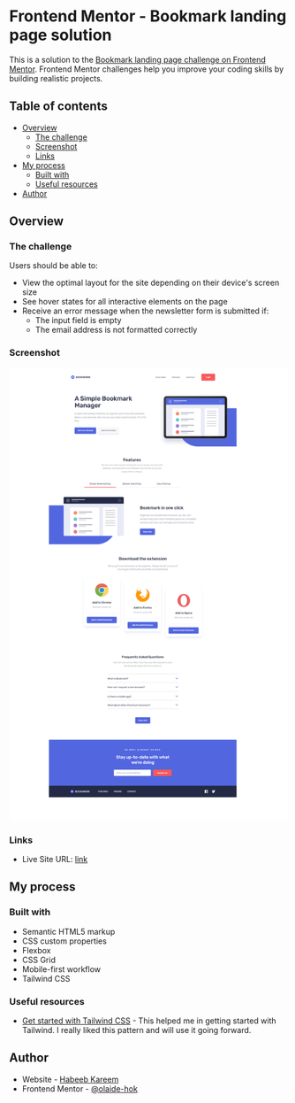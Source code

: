 # Frontend Mentor - Bookmark landing page solution

This is a solution to the [Bookmark landing page challenge on Frontend Mentor](https://www.frontendmentor.io/challenges/bookmark-landing-page-5d0b588a9edda32581d29158). Frontend Mentor challenges help you improve your coding skills by building realistic projects.

## Table of contents

- [Overview](#overview)
  - [The challenge](#the-challenge)
  - [Screenshot](#screenshot)
  - [Links](#links)
- [My process](#my-process)
  - [Built with](#built-with)
  - [Useful resources](#useful-resources)
- [Author](#author)

## Overview

### The challenge

Users should be able to:

- View the optimal layout for the site depending on their device's screen size
- See hover states for all interactive elements on the page
- Receive an error message when the newsletter form is submitted if:
  - The input field is empty
  - The email address is not formatted correctly

### Screenshot

![](./bookmark.png)

### Links

- Live Site URL: [link](https://olaide-hok.github.io/bookmark/)

## My process

### Built with

- Semantic HTML5 markup
- CSS custom properties
- Flexbox
- CSS Grid
- Mobile-first workflow
- Tailwind CSS

### Useful resources

- [Get started with Tailwind CSS](https://tailwindcss.com/docs/installation/tailwind-cli) - This helped me in getting started with Tailwind. I really liked this pattern and will use it going forward.

## Author

- Website - [Habeeb Kareem](https://habeeb-dev.netlify.app)
- Frontend Mentor - [@olaide-hok](https://www.frontendmentor.io/profile/olaide-hok)
